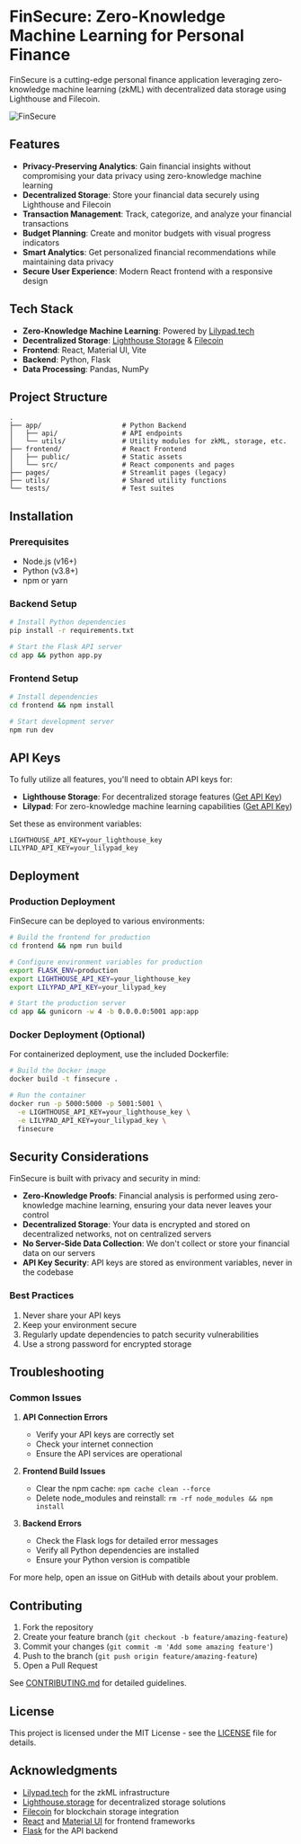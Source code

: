 # FinSecure: Zero-Knowledge Machine Learning for Personal Finance

FinSecure is a cutting-edge personal finance application leveraging zero-knowledge machine learning (zkML) with decentralized data storage using Lighthouse and Filecoin.

![FinSecure](generated-icon.png)

## Features

- **Privacy-Preserving Analytics**: Gain financial insights without compromising your data privacy using zero-knowledge machine learning
- **Decentralized Storage**: Store your financial data securely using Lighthouse and Filecoin
- **Transaction Management**: Track, categorize, and analyze your financial transactions
- **Budget Planning**: Create and monitor budgets with visual progress indicators
- **Smart Analytics**: Get personalized financial recommendations while maintaining data privacy
- **Secure User Experience**: Modern React frontend with a responsive design

## Tech Stack

- **Zero-Knowledge Machine Learning**: Powered by [Lilypad.tech](https://lilypad.tech)
- **Decentralized Storage**: [Lighthouse Storage](https://lighthouse.storage) & [Filecoin](https://filecoin.io)
- **Frontend**: React, Material UI, Vite
- **Backend**: Python, Flask
- **Data Processing**: Pandas, NumPy

## Project Structure

```
.
├── app/                    # Python Backend
│   ├── api/                # API endpoints
│   └── utils/              # Utility modules for zkML, storage, etc.
├── frontend/               # React Frontend
│   ├── public/             # Static assets
│   └── src/                # React components and pages
├── pages/                  # Streamlit pages (legacy)
├── utils/                  # Shared utility functions
└── tests/                  # Test suites
```

## Installation

### Prerequisites

- Node.js (v16+)
- Python (v3.8+)
- npm or yarn

### Backend Setup

```bash
# Install Python dependencies
pip install -r requirements.txt

# Start the Flask API server
cd app && python app.py
```

### Frontend Setup

```bash
# Install dependencies
cd frontend && npm install

# Start development server
npm run dev
```

## API Keys

To fully utilize all features, you'll need to obtain API keys for:

- **Lighthouse Storage**: For decentralized storage features ([Get API Key](https://lighthouse.storage))
- **Lilypad**: For zero-knowledge machine learning capabilities ([Get API Key](https://lilypad.tech))

Set these as environment variables:
```
LIGHTHOUSE_API_KEY=your_lighthouse_key
LILYPAD_API_KEY=your_lilypad_key
```

## Deployment

### Production Deployment

FinSecure can be deployed to various environments:

```bash
# Build the frontend for production
cd frontend && npm run build

# Configure environment variables for production
export FLASK_ENV=production
export LIGHTHOUSE_API_KEY=your_lighthouse_key
export LILYPAD_API_KEY=your_lilypad_key

# Start the production server
cd app && gunicorn -w 4 -b 0.0.0.0:5001 app:app
```

### Docker Deployment (Optional)

For containerized deployment, use the included Dockerfile:

```bash
# Build the Docker image
docker build -t finsecure .

# Run the container
docker run -p 5000:5000 -p 5001:5001 \
  -e LIGHTHOUSE_API_KEY=your_lighthouse_key \
  -e LILYPAD_API_KEY=your_lilypad_key \
  finsecure
```

## Security Considerations

FinSecure is built with privacy and security in mind:

- **Zero-Knowledge Proofs**: Financial analysis is performed using zero-knowledge machine learning, ensuring your data never leaves your control
- **Decentralized Storage**: Your data is encrypted and stored on decentralized networks, not on centralized servers
- **No Server-Side Data Collection**: We don't collect or store your financial data on our servers
- **API Key Security**: API keys are stored as environment variables, never in the codebase

### Best Practices

1. Never share your API keys
2. Keep your environment secure
3. Regularly update dependencies to patch security vulnerabilities
4. Use a strong password for encrypted storage

## Troubleshooting

### Common Issues

1. **API Connection Errors**
   - Verify your API keys are correctly set
   - Check your internet connection
   - Ensure the API services are operational

2. **Frontend Build Issues**
   - Clear the npm cache: `npm cache clean --force`
   - Delete node_modules and reinstall: `rm -rf node_modules && npm install`

3. **Backend Errors**
   - Check the Flask logs for detailed error messages
   - Verify all Python dependencies are installed
   - Ensure your Python version is compatible

For more help, open an issue on GitHub with details about your problem.

## Contributing

1. Fork the repository
2. Create your feature branch (`git checkout -b feature/amazing-feature`)
3. Commit your changes (`git commit -m 'Add some amazing feature'`)
4. Push to the branch (`git push origin feature/amazing-feature`)
5. Open a Pull Request

See [CONTRIBUTING.md](CONTRIBUTING.md) for detailed guidelines.

## License

This project is licensed under the MIT License - see the [LICENSE](LICENSE) file for details.

## Acknowledgments

- [Lilypad.tech](https://lilypad.tech) for the zkML infrastructure
- [Lighthouse.storage](https://lighthouse.storage) for decentralized storage solutions
- [Filecoin](https://filecoin.io) for blockchain storage integration
- [React](https://reactjs.org) and [Material UI](https://mui.com) for frontend frameworks
- [Flask](https://flask.palletsprojects.com) for the API backend